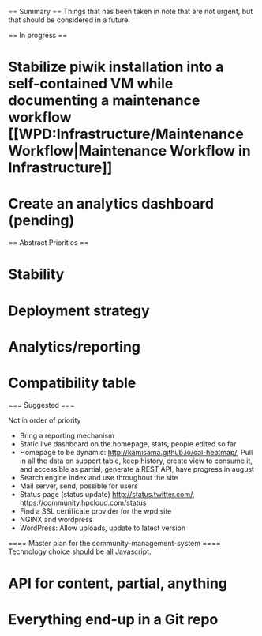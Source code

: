 == Summary ==
Things that has been taken in note that are not urgent, but that should be considered in a future.

== In progress ==
# Stabilize piwik installation into a self-contained VM while documenting a maintenance workflow [[WPD:Infrastructure/MaintenanceWorkflow|Maintenance Workflow in Infrastructure]]
# Create an analytics dashboard (pending)

== Abstract Priorities ==
# Stability
# Deployment strategy
# Analytics/reporting
# Compatibility table

=== Suggested ===

Not in order of priority

*  Bring a reporting mechanism
*  Static live dashboard on the homepage, stats, people edited so far
*  Homepage to be dynamic: http://kamisama.github.io/cal-heatmap/,  Pull in all the data on support table, keep history, create view to consume it, and accessible as partial, generate a REST API, have progress in august
*  Search engine index and use throughout the site
*  Mail server, send, possible for users
* Status page (status update) http://status.twitter.com/, https://community.hpcloud.com/status  
* Find a SSL certificate provider for the wpd site
* NGINX and wordpress
* WordPress: Allow uploads, update to latest version

==== Master plan for the community-management-system ====
Technology choice should be all Javascript.

# API for content, partial, anything
# Everything end-up in a Git repo